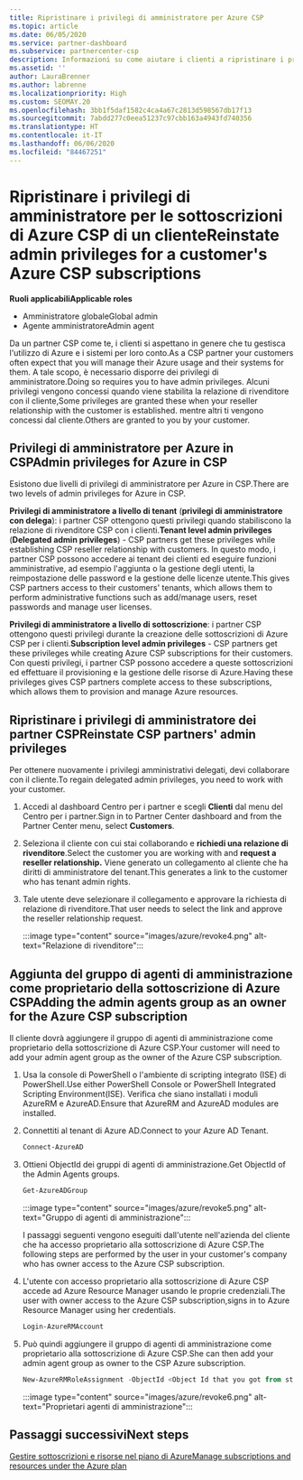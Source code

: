 ```yaml
---
title: Ripristinare i privilegi di amministratore per Azure CSP
ms.topic: article
ms.date: 06/05/2020
ms.service: partner-dashboard
ms.subservice: partnercenter-csp
description: Informazioni su come aiutare i clienti a ripristinare i privilegi di amministratore di un partner in modo che il partner possa contribuire alla gestione delle sottoscrizioni di Azure CSP di un cliente.
ms.assetid: ''
author: LauraBrenner
ms.author: labrenne
ms.localizationpriority: High
ms.custom: SEOMAY.20
ms.openlocfilehash: 3bb1f5daf1582c4ca4a67c2813d598567db17f13
ms.sourcegitcommit: 7abdd277c0eea51237c97cbb163a4943fd740356
ms.translationtype: HT
ms.contentlocale: it-IT
ms.lasthandoff: 06/06/2020
ms.locfileid: "84467251"
---
```

# <a name="reinstate-admin-privileges-for-a-customers-azure-csp-subscriptions"></a><span data-ttu-id="a7f25-103">Ripristinare i privilegi di amministratore per le sottoscrizioni di Azure CSP di un cliente</span><span class="sxs-lookup"><span data-stu-id="a7f25-103">Reinstate admin privileges for a customer's Azure CSP subscriptions</span></span>  

<span data-ttu-id="a7f25-104">**Ruoli applicabili**</span><span class="sxs-lookup"><span data-stu-id="a7f25-104">**Applicable roles**</span></span>

- <span data-ttu-id="a7f25-105">Amministratore globale</span><span class="sxs-lookup"><span data-stu-id="a7f25-105">Global admin</span></span>
- <span data-ttu-id="a7f25-106">Agente amministratore</span><span class="sxs-lookup"><span data-stu-id="a7f25-106">Admin agent</span></span>

<span data-ttu-id="a7f25-107">Da un partner CSP come te, i clienti si aspettano in genere che tu gestisca l'utilizzo di Azure e i sistemi per loro conto.</span><span class="sxs-lookup"><span data-stu-id="a7f25-107">As a CSP partner your customers often expect that you will manage their Azure usage and their systems for them.</span></span> <span data-ttu-id="a7f25-108">A tale scopo, è necessario disporre dei privilegi di amministratore.</span><span class="sxs-lookup"><span data-stu-id="a7f25-108">Doing so requires you to have admin privileges.</span></span> <span data-ttu-id="a7f25-109">Alcuni privilegi vengono concessi quando viene stabilita la relazione di rivenditore con il cliente,</span><span class="sxs-lookup"><span data-stu-id="a7f25-109">Some privileges are granted these when your reseller relationship with the customer is established.</span></span> <span data-ttu-id="a7f25-110">mentre altri ti vengono concessi dal cliente.</span><span class="sxs-lookup"><span data-stu-id="a7f25-110">Others are granted to you by your customer.</span></span>

## <a name="admin-privileges-for-azure-in-csp"></a><span data-ttu-id="a7f25-111">Privilegi di amministratore per Azure in CSP</span><span class="sxs-lookup"><span data-stu-id="a7f25-111">Admin privileges for Azure in CSP</span></span>

<span data-ttu-id="a7f25-112">Esistono due livelli di privilegi di amministratore per Azure in CSP.</span><span class="sxs-lookup"><span data-stu-id="a7f25-112">There are two levels of admin privileges for Azure in CSP.</span></span>

<span data-ttu-id="a7f25-113">**Privilegi di amministratore a livello di tenant** (**privilegi di amministratore con delega**): i partner CSP ottengono questi privilegi quando stabiliscono la relazione di rivenditore CSP con i clienti.</span><span class="sxs-lookup"><span data-stu-id="a7f25-113">**Tenant level admin privileges** (**Delegated admin privileges**) -  CSP partners get these privileges while establishing CSP reseller relationship with customers.</span></span> <span data-ttu-id="a7f25-114">In questo modo, i partner CSP possono accedere ai tenant dei clienti ed eseguire funzioni amministrative, ad esempio l'aggiunta o la gestione degli utenti, la reimpostazione delle password e la gestione delle licenze utente.</span><span class="sxs-lookup"><span data-stu-id="a7f25-114">This gives CSP partners access to their customers' tenants, which allows them to perform administrative functions such as add/manage users, reset passwords and manage user licenses.</span></span>

<span data-ttu-id="a7f25-115">**Privilegi di amministratore a livello di sottoscrizione**: i partner CSP ottengono questi privilegi durante la creazione delle sottoscrizioni di Azure CSP per i clienti.</span><span class="sxs-lookup"><span data-stu-id="a7f25-115">**Subscription level admin privileges** - CSP partners get these privileges while creating Azure CSP subscriptions for their customers.</span></span> <span data-ttu-id="a7f25-116">Con questi privilegi, i partner CSP possono accedere a queste sottoscrizioni ed effettuare il provisioning e la gestione delle risorse di Azure.</span><span class="sxs-lookup"><span data-stu-id="a7f25-116">Having these privileges gives CSP partners complete access to these subscriptions, which allows them to provision and manage Azure resources.</span></span>

## <a name="reinstate-csp-partners-admin-privileges"></a><span data-ttu-id="a7f25-117">Ripristinare i privilegi di amministratore dei partner CSP</span><span class="sxs-lookup"><span data-stu-id="a7f25-117">Reinstate CSP partners' admin privileges</span></span>

<span data-ttu-id="a7f25-118">Per ottenere nuovamente i privilegi amministrativi delegati, devi collaborare con il cliente.</span><span class="sxs-lookup"><span data-stu-id="a7f25-118">To regain delegated admin privileges, you need to work with your customer.</span></span>

1. <span data-ttu-id="a7f25-119">Accedi al dashboard Centro per i partner e scegli **Clienti** dal menu del Centro per i partner.</span><span class="sxs-lookup"><span data-stu-id="a7f25-119">Sign in to Partner Center dashboard and from the Partner Center menu, select **Customers**.</span></span>

2. <span data-ttu-id="a7f25-120">Seleziona il cliente con cui stai collaborando e **richiedi una relazione di rivenditore**.</span><span class="sxs-lookup"><span data-stu-id="a7f25-120">Select the customer you are working with and **request a reseller relationship.**</span></span> <span data-ttu-id="a7f25-121">Viene generato un collegamento al cliente che ha diritti di amministratore del tenant.</span><span class="sxs-lookup"><span data-stu-id="a7f25-121">This generates a link to the customer who has tenant admin rights.</span></span>

3. <span data-ttu-id="a7f25-122">Tale utente deve selezionare il collegamento e approvare la richiesta di relazione di rivenditore.</span><span class="sxs-lookup"><span data-stu-id="a7f25-122">That user needs to select the link and approve the reseller relationship request.</span></span>

   :::image type="content" source="images/azure/revoke4.png" alt-text="Relazione di rivenditore":::

## <a name="adding-the-admin-agents-group-as-an-owner-for-the-azure-csp-subscription"></a><span data-ttu-id="a7f25-124">Aggiunta del gruppo di agenti di amministrazione come proprietario della sottoscrizione di Azure CSP</span><span class="sxs-lookup"><span data-stu-id="a7f25-124">Adding the admin agents group as an owner for the Azure CSP subscription</span></span>

<span data-ttu-id="a7f25-125">Il cliente dovrà aggiungere il gruppo di agenti di amministrazione come proprietario della sottoscrizione di Azure CSP.</span><span class="sxs-lookup"><span data-stu-id="a7f25-125">Your customer will need to add your admin agent group as the owner of the Azure CSP subscription.</span></span>

1. <span data-ttu-id="a7f25-126">Usa la console di PowerShell o l'ambiente di scripting integrato (ISE) di PowerShell.</span><span class="sxs-lookup"><span data-stu-id="a7f25-126">Use either PowerShell Console or PowerShell Integrated Scripting Environment(ISE).</span></span> <span data-ttu-id="a7f25-127">Verifica che siano installati i moduli AzureRM e AzureAD.</span><span class="sxs-lookup"><span data-stu-id="a7f25-127">Ensure that AzureRM and AzureAD modules are installed.</span></span>

2. <span data-ttu-id="a7f25-128">Connettiti al tenant di Azure AD.</span><span class="sxs-lookup"><span data-stu-id="a7f25-128">Connect to your Azure AD Tenant.</span></span>

   ```powershell
   Connect-AzureAD
   ```

3. <span data-ttu-id="a7f25-129">Ottieni ObjectId dei gruppi di agenti di amministrazione.</span><span class="sxs-lookup"><span data-stu-id="a7f25-129">Get ObjectId of the Admin Agents groups.</span></span>

   ```powershell
   Get-AzureADGroup
   ```

   :::image type="content" source="images/azure/revoke5.png" alt-text="Gruppo di agenti di amministrazione":::

   <span data-ttu-id="a7f25-131">I passaggi seguenti vengono eseguiti dall'utente nell'azienda del cliente che ha accesso proprietario alla sottoscrizione di Azure CSP.</span><span class="sxs-lookup"><span data-stu-id="a7f25-131">The following steps are performed by the user in your customer's company who has owner access to the Azure CSP subscription.</span></span>

4. <span data-ttu-id="a7f25-132">L'utente con accesso proprietario alla sottoscrizione di Azure CSP accede ad Azure Resource Manager usando le proprie credenziali.</span><span class="sxs-lookup"><span data-stu-id="a7f25-132">The user with owner access to the Azure CSP subscription,signs in to Azure Resource Manager using her credentials.</span></span>

   ```powershell
   Login-AzureRMAccount
   ```

5. <span data-ttu-id="a7f25-133">Può quindi aggiungere il gruppo di agenti di amministrazione come proprietario alla sottoscrizione di Azure CSP.</span><span class="sxs-lookup"><span data-stu-id="a7f25-133">She can then add your admin agent group as owner to the CSP Azure subscription.</span></span>

    ```powershell
    New-AzureRMRoleAssignment -ObjectId <Object Id that you got from step 3> -RoleDefinitionName Owner -Scope "/subscriptions/<SubscriptionId of CSP subscription>"
    ```

   :::image type="content" source="images/azure/revoke6.png" alt-text="Proprietari agenti di amministrazione":::

## <a name="next-steps"></a><span data-ttu-id="a7f25-135">Passaggi successivi</span><span class="sxs-lookup"><span data-stu-id="a7f25-135">Next steps</span></span>

[<span data-ttu-id="a7f25-136">Gestire sottoscrizioni e risorse nel piano di Azure</span><span class="sxs-lookup"><span data-stu-id="a7f25-136">Manage subscriptions and resources under the Azure plan</span></span>](azure-plan-manage.md)
